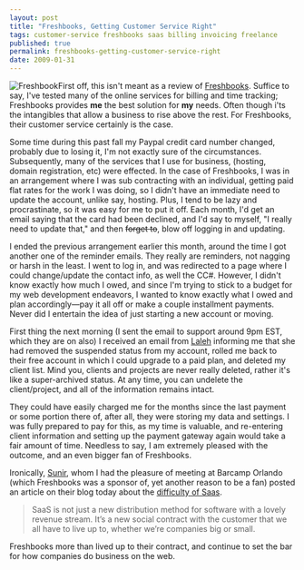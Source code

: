 ```yaml
---
layout: post
title: "Freshbooks, Getting Customer Service Right"
tags: customer-service freshbooks saas billing invoicing freelance
published: true
permalink: freshbooks-getting-customer-service-right
date: 2009-01-31
---
```


<img src="http://miklb.com/user/files/freshbooks.jpg" alt="Freshbook" class="right">First off, this isn't meant as a review of <a href="https://www.freshbooks.com/subscribe.php?ref=ef40c79726025-1">Freshbooks</a>.  Suffice to say, I've tested many of the online services for billing and time tracking; Freshbooks provides <strong>me</strong> the best solution for <strong>my</strong> needs.  Often though i'ts the intangibles that allow a business to rise above the rest.  For Freshbooks, their customer service certainly is the case.

Some time during this past fall my Paypal credit card number changed, probably due to losing it, I'm not exactly sure of the circumstances.  Subsequently, many of the services that I use for business, (hosting, domain registration, etc) were effected.  In the case of Freshbooks, I was in an arrangement where I was sub contracting with an individual, getting paid flat rates for the work I was doing, so I didn't have an immediate need to update the account, unlike say, hosting.  Plus, I tend to be lazy and procrastinate, so it was easy for me to put it off.  Each month, I'd get an email saying that the card had been declined, and I'd say to myself, "I really need to update that," and then <s>forget to</s>, blow off logging in and updating.

I ended the previous arrangement earlier this month, around the time I got another one of the reminder emails.  They really are reminders, not nagging or harsh in the least.  I went to log in, and was redirected to a page where I could change/update the contact info, as well the CC#.  However, I didn't know exactly how much I owed, and since I'm trying to stick to a budget for my web development endeavors, I wanted to know exactly what I owed and plan accordingly—pay it all off or make a couple installment payments.  Never did I entertain the idea of just starting a new account or moving.

First thing the next morning (I sent the email to support around 9pm EST, which they are on also) I received an email from <a href="http://www.freshbooks.com/our-team.php#laleh">Laleh</a> informing me that she had removed the suspended status from my account, rolled me back to their free account in which I could upgrade to a paid plan, and deleted my client list.  Mind you, clients and projects are never really deleted, rather it's like a super-archived status.  At any time, you can undelete the client/project, and all of the information remains intact.

They could have easily charged me for the months since the last payment or some portion there of, after all, they were storing my data and settings.  I was fully prepared to pay for this, as my time is valuable, and re-entering client information and setting up the payment gateway again would take a fair amount of time.  Needless to say, I am extremely pleased with the outcome, and an even bigger fan of Freshbooks.

Ironically, <a href="http://www.freshbooks.com/our-team.php#sunir">Sunir</a>, whom I had the pleasure of meeting at Barcamp Orlando (which Freshbooks was a sponsor of, yet another reason to be a fan) posted an article on their blog today about the <a href="http://www.freshbooks.com/blog/2009/01/30/google-proves-saas-is-hard-even-for-big-guys/">difficulty of Saas</a>.<blockquote>SaaS is not just a new distribution method for software with a lovely revenue stream. It’s a new social contract with the customer that we all have to live up to, whether we’re companies big or small.</blockquote>  Freshbooks more than lived up to their contract, and continue to set the bar for how companies do business on the web.

